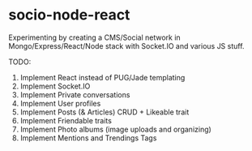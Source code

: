 # socio-node-react
Experimenting by creating a CMS/Social network in Mongo/Express/React/Node stack with Socket.IO and various JS stuff.

TODO:
 1. Implement React instead of PUG/Jade templating
 2. Implement Socket.IO
 3. Implement Private conversations
 4. Implement User profiles
 5. Implement Posts (& Articles) CRUD + Likeable trait
 6. Implement Friendable traits
 5. Implement Photo albums (image uploads and organizing)
 8. Implement Mentions and Trendings Tags
	
